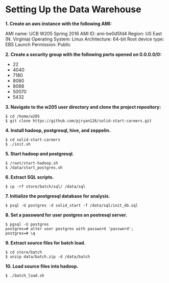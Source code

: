 # Setting Up the Data Warehouse

**1. Create an aws instance with the following AMI:**

AMI name:           UCB W205 Spring 2016
AMI ID:             ami-be0d5fd4
Region:             US East (N. Virginia)
Operating System:   Linux
Architecture:       64-bit
Root device type:   EBS
Launch Permission:  Public

**2. Create a security group with the following ports opened on 0.0.0.0/0:**
+ 22
+ 4040
+ 7180
+ 8080
+ 8088
+ 50070
+ 5432

**3. Navigate to the w205 user directory and clone the project repository:**

```
$ cd /home/w205
$ git clone https://github.com/pjryan126/solid-start-careers.git
```

**4. Install hadoop, postgresql, hive, and zeppelin.**

```
$ cd solid-start-careers
$ ./init.sh
```

**5. Start hadoop and postgresql.**

```
$ /root/start-hadoop.sh
$ /data/start_postgres.sh
```

**6. Extract SQL scripts.**

```
$ cp -rf store/batch/sql/ /data/sql
```

**7. Initialize the postgresql database for analysis.**

```
$ psql -U postgres -d solid_start -f /data/sql/init_db.sql
```

**8. Set a password for user postgres on postresql server.**

```
$ pgsql -U postgres
postgres=# alter user postgres with password 'password';
postgres=# \q
```

**9. Extract source files for batch load.**

```
$ cd store/batch
$ unzip data/batch.zip -d /data/batch
```

**10. Load source files into hadoop.**

```
$ ./batch_load.sh
```
